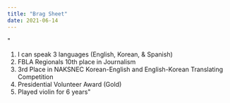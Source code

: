```yaml
---
title: "Brag Sheet"
date: 2021-06-14
---
```

"
1. I can speak 3 languages (English, Korean, & Spanish)
2. FBLA Regionals 10th place in Journalism
3. 3rd Place in NAKSNEC Korean-English and English-Korean Translating Competition 
4. Presidential Volunteer Award (Gold)
5. Played violin for 6 years"
